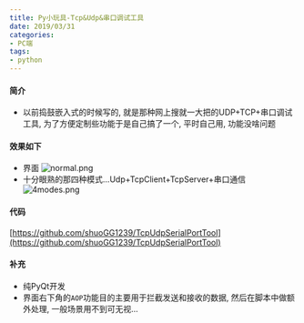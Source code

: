 ```yaml
---
title: Py小玩具-Tcp&Udp&串口调试工具
date: 2019/03/31
categories: 
- PC端
tags:
- python
---
```

#### 简介
* 以前捣鼓嵌入式的时候写的, 就是那种网上搜就一大把的UDP+TCP+串口调试工具, 为了方便定制些功能于是自己搞了一个, 平时自己用, 功能没啥问题

#### 效果如下
* 界面
![normal.png](https://i.loli.net/2019/03/31/5ca0cfb5db3e3.png)
* 十分眼熟的那四种模式...Udp+TcpClient+TcpServer+串口通信
![4modes.png](https://i.loli.net/2019/03/31/5ca0cfc79fea9.png)

#### 代码
[https://github.com/shuoGG1239/TcpUdpSerialPortTool](https://github.com/shuoGG1239/TcpUdpSerialPortTool)

#### 补充
* 纯PyQt开发
* 界面右下角的`AOP`功能目的主要用于拦截发送和接收的数据, 然后在脚本中做额外处理, 一般场景用不到可无视...